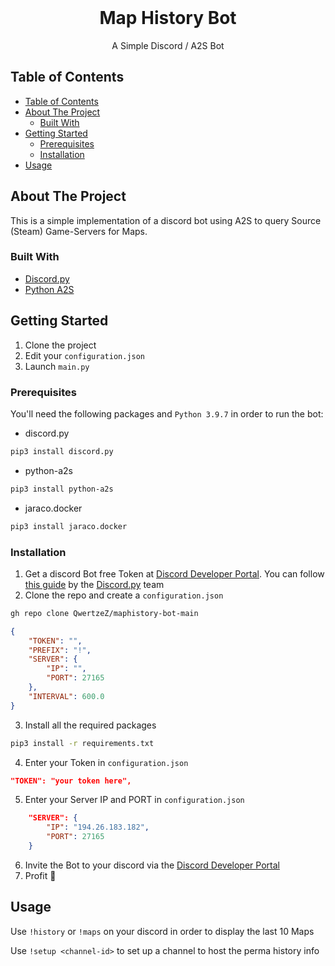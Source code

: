 <!-- PROJECT LOGO -->
<br />
<p align="center">
    <h1 align="center">Map History Bot</h1>
    <p align="center">
        A Simple Discord / A2S Bot
    </p>
</p>

<!-- TABLE OF CONTENTS -->

## Table of Contents

- [Table of Contents](#table-of-contents)
- [About The Project](#about-the-project)
  - [Built With](#built-with)
- [Getting Started](#getting-started)
  - [Prerequisites](#prerequisites)
  - [Installation](#installation)
- [Usage](#usage)

<!-- ABOUT THE PROJECT -->

## About The Project

This is a simple implementation of a discord bot using A2S to query Source (Steam) Game-Servers for Maps.

### Built With

- [Discord.py](https://github.com/Rapptz/discord.py)
- [Python A2S](https://github.com/Yepoleb/python-a2s)

<!-- GETTING STARTED -->

## Getting Started

1.  Clone the project
2.  Edit your `configuration.json`
3.  Launch `main.py`

### Prerequisites

You'll need the following packages and `Python 3.9.7` in order to run the bot:

- discord.py

```sh
pip3 install discord.py
```

- python-a2s

```sh
pip3 install python-a2s
```
- jaraco.docker

```sh
pip3 install jaraco.docker
```
### Installation

1. Get a discord Bot free Token at [Discord Developer Portal](https://discord.com/developers/applications). You can follow [this guide](https://discordpy.readthedocs.io/en/stable/discord.html) by the [Discord.py](https://github.com/Rapptz/discord.py) team
2. Clone the repo and create a `configuration.json`

```sh
gh repo clone QwertzeZ/maphistory-bot-main
```
```json
{
    "TOKEN": "",
    "PREFIX": "!",
    "SERVER": {
        "IP": "",
        "PORT": 27165
    },
    "INTERVAL": 600.0
}
```

3. Install all the required packages

```sh
pip3 install -r requirements.txt
```

4. Enter your Token in `configuration.json`

```JSON
"TOKEN": "your token here",
```

5. Enter your Server IP and PORT in `configuration.json`

```JSON
    "SERVER": {
        "IP": "194.26.183.182",
        "PORT": 27165
    }
```

6. Invite the Bot to your discord via the [Discord Developer Portal](https://discord.com/developers/applications)
7. Profit 💯

<!-- USAGE EXAMPLES -->

## Usage

Use `!history` or `!maps` on your discord in order to display the last 10 Maps

Use `!setup <channel-id>` to set up a channel to host the perma history info

<!-- ROADMAP -->

<!-- CONTRIBUTING -->

<!-- CONTACT -->
